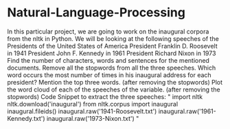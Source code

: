 # Natural-Language-Processing
In this particular project, we are going to work on the inaugural corpora from the nltk in Python. We will be looking at the following speeches of the Presidents of the United States of America  President Franklin D. Roosevelt in 1941 President John F. Kennedy in 1961 President Richard Nixon in 1973  Find the number of characters, words and sentences for the mentioned documents. Remove all the stopwords from all the three speeches. Which word occurs the most number of times in his inaugural address for each president? Mention the top three words. (after removing the stopwords) Plot the word cloud of each of the speeches of the variable. (after removing the stopwords) Code Snippet to extract the three speeches: " import nltk nltk.download('inaugural') from nltk.corpus import inaugural inaugural.fileids() inaugural.raw('1941-Roosevelt.txt') inaugural.raw('1961-Kennedy.txt') inaugural.raw('1973-Nixon.txt') "
